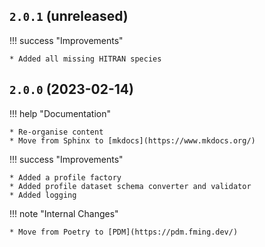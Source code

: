 ## `2.0.1` (unreleased)

!!! success "Improvements"

    * Added all missing HITRAN species

## `2.0.0` (2023-02-14)

!!! help "Documentation"

    * Re-organise content
    * Move from Sphinx to [mkdocs](https://www.mkdocs.org/)


!!! success "Improvements"

    * Added a profile factory
    * Added profile dataset schema converter and validator
    * Added logging

!!! note "Internal Changes"

    * Move from Poetry to [PDM](https://pdm.fming.dev/)